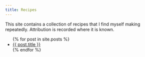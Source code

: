 ```yaml
---
title: Recipes
---
```


This site contains a collection of recipes that I find myself making repeatedly. Attribution is recorded where it is known.

<ul>
  {% for post in site.posts %}
    <li>
      <a href="{{ post.url }}">{{ post.title }}</a>
    </li>
  {% endfor %}
</ul>
